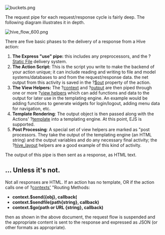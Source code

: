 ![buckets.png](/blog_image/buckets.png)

The request pipe for each request/response cycle is fairly deep. The following diagram illustrates it in depth. 

![hive_flow_600.png](/blog_image/hive_flow_600.png)

There are five basic phases to the delivery of a response from a Hive action:

1. **The Express "use" pipe:** this includes any preprocessors, and the ?[Static File](static_files) delivery system. 
2. **The Action Script:** This is the script you write to make the backend of your action unique; it can include reading and writing to file and model systems/databases to and from the request/response data. the net output from this activity is saved in the ?[$out](action_output) property of the action. 
3. **The View Helpers:** The ?[context](context) and ?[output](action_output) are then piped through one or more ?[view helpers](view_helpers) which can add functions and data to the output for later use in the templating engine. An example would be adding functions to generate widgets for login/logout, adding menu data for navigation, etc. 
4. **Template Rendering**: The output object is then passed along with the Actions' ?[template](action_templates) into a templating engine. At this point, EJS is supported. 
5. **Post Processing**: A special set of view helpers are marked as "post processors. They take the output of the templating engine (an HTML string) and the output variables and do any necessary final activity; the ?[hive_layout](hive_layout) helpers are a good example of this kind of activity. 

The output of this pipe is then sent as a response, as HTML text.

## ... Unless it's not.

Not all responses are HTML. If an action has no template, OR if the action calls one of ?[contexts'](context) "Routing Methods:

* **context.$send({obj}, callback(**
* **context.$sendfile(path{string}, callback)**
* **context.$go(path or URL {string}, callback)**

then as shown in the above document, the request flow is suspended and the appropriate content is sent to the response and expressed as JSON (or other formats as appropriate).